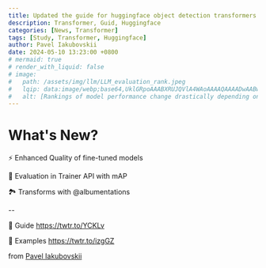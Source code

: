 ```yaml
---
title: Updated the guide for huggingface object detection transformers
description: Transformer, Guid, Huggingface
categories: [News, Transformer]
tags: [Study, Transformer, Huggingface]
author: Pavel Iakubovskii
date: 2024-05-10 13:23:00 +0800
# mermaid: true
# render_with_liquid: false
# image:
#   path: /assets/img/llm/LLM_evaluation_rank.jpeg
#   lqip: data:image/webp;base64,UklGRpoAAABXRUJQVlA4WAoAAAAQAAAADwAABwAAQUxQSDIAAAARL0AmbZurmr57yyIiqE8oiG0bejIYEQTgqiDA9vqnsUSI6H+oAERp2HZ65qP/VIAWAFZQOCBCAAAA8AEAnQEqEAAIAAVAfCWkAALp8sF8rgRgAP7o9FDvMCkMde9PK7euH5M1m6VWoDXf2FkP3BqV0ZYbO6NA/VFIAAAA
#   alt: [Rankings of model performance change drastically depending on which LLM is used as the judge on KILT-NQ]
---
```



# What's New?

⚡ Enhanced Quality of fine-tuned models

🎯 Evaluation in Trainer API with mAP 

🏞 Transforms with @albumentations


--

📖 Guide <https://twtr.to/YCKLv>


👀 Examples <https://twtr.to/izgGZ>


from [Pavel Iakubovskii](https://twitter.com/qubvel1)